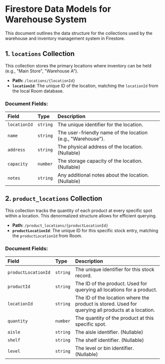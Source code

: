 # Firestore Data Models for Warehouse System

This document outlines the data structure for the collections used by the warehouse and inventory management system in Firestore.

## 1. `locations` Collection

This collection stores the primary locations where inventory can be held (e.g., "Main Store", "Warehouse A").

-   **Path:** `/locations/{locationId}`
-   **`locationId`**: The unique ID of the location, matching the `locationId` from the local Room database.

### Document Fields:

| Field       | Type     | Description                                               |
| :---------- | :------- | :-------------------------------------------------------- |
| `locationId`  | `string` | The unique identifier for the location.                   |
| `name`        | `string` | The user-friendly name of the location (e.g., "Warehouse"). |
| `address`     | `string` | The physical address of the location. (Nullable)          |
| `capacity`    | `number` | The storage capacity of the location. (Nullable)          |
| `notes`       | `string` | Any additional notes about the location. (Nullable)       |

## 2. `product_locations` Collection

This collection tracks the quantity of each product at every specific spot within a location. This denormalized structure allows for efficient querying.

-   **Path:** `/product_locations/{productLocationId}`
-   **`productLocationId`**: The unique ID for this specific stock entry, matching the `productLocationId` from Room.

### Document Fields:

| Field               | Type     | Description                                                                 |
| :------------------ | :------- | :-------------------------------------------------------------------------- |
| `productLocationId`   | `string` | The unique identifier for this stock record.                                |
| `productId`           | `string` | The ID of the product. Used for querying all locations for a product.     |
| `locationId`          | `string` | The ID of the location where the product is stored. Used for querying all products at a location. |
| `quantity`            | `number` | The quantity of the product at this specific spot.                          |
| `aisle`               | `string` | The aisle identifier. (Nullable)                                            |
| `shelf`               | `string` | The shelf identifier. (Nullable)                                            |
| `level`               | `string` | The level or bin identifier. (Nullable)                                     |
